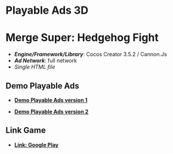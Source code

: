 # Playable Ads 3D

# Merge Super: Hedgehog Fight

- **_Engine/Framework/Library_**: Cocos Creator 3.5.2 / Cannon.Js
- **_Ad Network_**: full network
- _Single HTML file_

## Demo Playable Ads

- [**Demo Playable Ads version 1**](https://kidcry0x.github.io/Playable-Ads_Merge-Super-2/Merge_Super_2_V1/)

- [**Demo Playable Ads version 2**](https://kidcry0x.github.io/Playable-Ads_Merge-Super-2/Merge_Super_2_V2/)

## Link Game

- [**Link: Google Play**](https://play.google.com/store/apps/details?id=com.atgame.mergesuperhedgehog)
<!-- - [**Link: App Store**](https://apps.apple.com/app/id1619537659) -->

